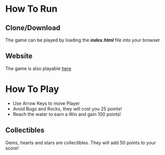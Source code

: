 # How To Run

## Clone/Download

The game can be played by loading the ***index.html*** file into your browser

## Website

The game is also playable [here]()

# How To Play

* Use Arrow Keys to move Player
* Avoid Bugs and Rocks, they will cost you 25 points!
* Reach the water to earn a Win and gain 100 points!

## Collectibles

Gems, hearts and stars are collectibles. They will add 50 points to your score!
